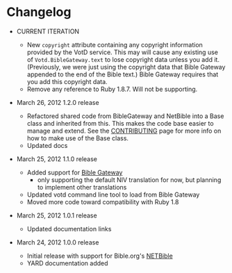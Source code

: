 # Changelog
* CURRENT ITERATION
  * New `copyright` attribute containing any copyright information provided
    by the VotD service. This may will cause any existing use of
    `Votd.BibleGateway.text` to lose copyright data unless you add it.
    (Previously, we were just using the copyright data that Bible Gateway
    appended to the end of the Bible text.)
    Bible Gateway requires that you add this copyright data. 
  * Remove any reference to Ruby 1.8.7. Will not be supporting.

* March 26, 2012 1.2.0 release
  * Refactored shared code from BibleGateway and NetBible into a Base class
    and inherited from this. This makes the code base easier to manage and
    extend. See the [CONTRIBUTING](https://github.com/doctorbh/votd/blob/master/CONTRIBUTING.md) page for more info on how to make use of the Base class.
  * Updated docs
  	 
* March 25, 2012 1.1.0 release
  * Added support for [Bible Gateway](www.biblegateway.com)
    * only supporting the default NIV translation for now, but
      planning to implement other translations
  * Updated votd command line tool to load from Bible Gateway
  * Moved more code toward compatibility with Ruby 1.8

* March 25, 2012 1.0.1 release
  * Updated documentation links
  
* March 24, 2012 1.0.0 release
  * Initial release with support for Bible.org's [NETBible](http://labs.bible.org/)
  * YARD documentation added
